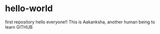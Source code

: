 # hello-world
first repository
hello everyone!!
This is Aakanksha, another human being to learn GITHUB
